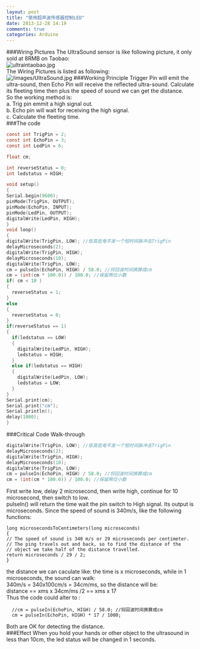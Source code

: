 ```yaml
---
layout: post
title: "使用超声波传感器控制LED"
date: 2013-12-28 14:19
comments: true
categories: Arduino
---
```

###Wiring Pictures
The UltraSound sensor is like following picture, it only sold at 8RMB on Taobao:    
![ultraintaobao.jpg](/images/ultraintaobao.jpg)    
The Wiring Pictures is listed as following:    
![/images/UltraSound.jpg](/images/UltraSound.jpg)
###Working Principle
Trigger Pin will emit the ultra-sound, then Echo Pin will receive the reflected ultra-sound. Calculate its fleeting time then plus the speed of sound we can get the distance.    
So the working method is:    
a. Trig pin emmit a high signal out.    
b. Echo pin will wait for receiving the high signal.    
c. Calculate the fleeting time.     
###The code

```c UltraSound.ino
const int TrigPin = 2; 
const int EchoPin = 3; 
const int LedPin = 6;

float cm; 

int reverseStatus = 0;
int ledstatus = HIGH;

void setup() 
{ 
Serial.begin(9600); 
pinMode(TrigPin, OUTPUT); 
pinMode(EchoPin, INPUT); 
pinMode(LedPin, OUTPUT);
digitalWrite(LedPin, HIGH);
} 
void loop() 
{ 
digitalWrite(TrigPin, LOW); //低高低电平发一个短时间脉冲去TrigPin 
delayMicroseconds(2); 
digitalWrite(TrigPin, HIGH); 
delayMicroseconds(10); 
digitalWrite(TrigPin, LOW);
cm = pulseIn(EchoPin, HIGH) / 58.0; //将回波时间换算成cm 
cm = (int(cm * 100.0)) / 100.0; //保留两位小数 
if( cm < 10 )
{
  reverseStatus = 1;
}
else
{
  reverseStatus = 0;
}
if(reverseStatus == 1)
{
  if(ledstatus == LOW)
  {
    digitalWrite(LedPin, HIGH);
    ledstatus = HIGH;
  }
  else if(ledstatus == HIGH)
  {
    digitalWrite(LedPin, LOW);
    ledstatus = LOW;
  }
}
Serial.print(cm); 
Serial.print("cm"); 
Serial.println(); 
delay(1000); 
} 

```
###Critical Code Walk-through

```c ultraSound.ino
digitalWrite(TrigPin, LOW); //低高低电平发一个短时间脉冲去TrigPin 
delayMicroseconds(2); 
digitalWrite(TrigPin, HIGH); 
delayMicroseconds(10); 
digitalWrite(TrigPin, LOW);
cm = pulseIn(EchoPin, HIGH) / 58.0; //将回波时间换算成cm 
cm = (int(cm * 100.0)) / 100.0; //保留两位小数 

```
First write low, delay 2 microsecond, then write high, continue for 10 microsecond, then switch to low.    
pulseIn() will return the time wait the pin switch to High signal. Its output is microseconds. Since the speed of sound is 340m/s, like the following functions: 

```
long microsecondsToCentimeters(long microseconds)
{
// The speed of sound is 340 m/s or 29 microseconds per centimeter.
// The ping travels out and back, so to find the distance of the
// object we take half of the distance travelled.
return microseconds / 29 / 2;
}

```
the distance we can caculate like: the time is x microseconds, while in 1 microseconds, the sound can walk:     
340m/s = 340x100cm/s = 34cm/ms, so the distance will be:    
distance == xms x 34cm/ms /2 == xms x 17    
Thus the code could alter to :

```
  //cm = pulseIn(EchoPin, HIGH) / 58.0; //将回波时间换算成cm 
  cm = pulseIn(EchoPin, HIGH) * 17 / 1000;

```
Both are OK for detecting the distance.    
###Effect
When you hold your hands or other object to the ultrasound in less than 10cm, the led status will be changed in 1 seconds.   
